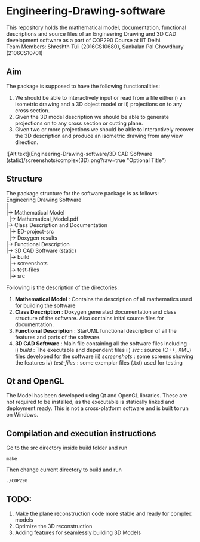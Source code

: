 # Engineering-Drawing-software

This repository holds the mathematical model, documentation, functional descriptions and source files of an Engineering Drawing and 3D CAD
 development software as a part of COP290 Course at IIT Delhi. </br>
 Team Members: Shreshth Tuli (2016CS10680), Sankalan Pal Chowdhury (2106CS10701) 
 
 ## Aim

The package is supposed to have the following functionalities:
   1. We should be able to interactively input or read from a file either i) an isometric drawing and a 3D object model or ii) projections on to any cross section.
   2. Given the 3D model description we should be able to generate projections on to any cross section or cutting plane.
   3. Given two or more projections we should be able to interactively recover the 3D description and produce an isometric drawing from any view direction. 
   
![Alt text](Engineering-Drawing-software/3D CAD Software (static)/screenshots/complex(3D).png?raw=true "Optional Title")

## Structure

The package structure for the software package is as follows:  
Engineering Drawing Software </br>
  |  </br>
  |-> Mathematical Model</br>
   &nbsp; |-> Mathematical_Model.pdf</br>
  |-> Class Description and Documentation </br>
   &nbsp; |-> ED-project-src</br>
   &nbsp; |-> Doxygen results</br>
  |-> Functional Description</br>
  |-> 3D CAD Software (static)</br>
   &nbsp; |-> build</br>
   &nbsp; |-> screenshots</br>
   &nbsp; |-> test-files</br>
   &nbsp; |-> src</br>
    
Following is the description of the directories:
1. **Mathematical Model** : Contains the description of all mathematics used for building the software
2. **Class Description** : Doxygen generated documentation and class structure of the software. Also contains inital source files for documentation.
3. **Functional Description** : StarUML functional description of all the features and parts of the software.
4. **3D CAD Software** : Main file containing all the software files including - 
i) *build* : The executable and dependent files 
ii) *src* : source (C++, XML) files developed for the software
iii) *screenshots* : some screens showing the features
iv) *test-files* : some exemplar files (.txt) used for testing

## Qt and OpenGL

The Model has been developed using Qt and OpenGL libraries. These are not required to be installed, as the executable is statically linked and deployment ready.
This is not a cross-platform software and is built to run on Windows.

## Compilation and execution instructions
 
Go to the src directory inside build folder and run
```
make
```
Then change current directory to build and run
```
./COP290
```

## TODO:

1. Make the plane reconstruction code more stable and ready for complex models
2. Optimize the 3D reconstruction
3. Adding features for seamlessly building 3D Models

